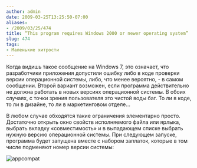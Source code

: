 ```yaml
---
author: admin
date: 2009-03-25T13:25:50-07:00
aliases:
- /2009/03/25/474
title: “This program requires Windows 2000 or newer operating system”
slug: 474
tags:
- Маленькие хитрости
---
```


Когда видишь такое сообщение на Windows 7, это означает, что разработчики приложения допустили ошибку либо в коде проверки версии операционной системы, либо, что менее вероятно, - в самом сообщении. Второй вариант возможен, если программа действительно не должна работать в новых версиях операционной системы. В обоих случаях, с точки зрения пользователя это чистой воды баг. То ли в коде, то ли в дизайне, то ли в маркетинговом отделе…

В любом случае обходятся такие ограничения элементарно просто. Достаточно открыть окно свойств исполняемого файла или ярлыка, выбрать вкладку «совместимость» и в выпадающем списке выбрать нужную версию операционной системы. При следующем запуске, программа будет запущена вместе с набором заплаток, которые в том числе подменяют номер версии системы:

![appcompat](/2009/03/appcompat.png)

